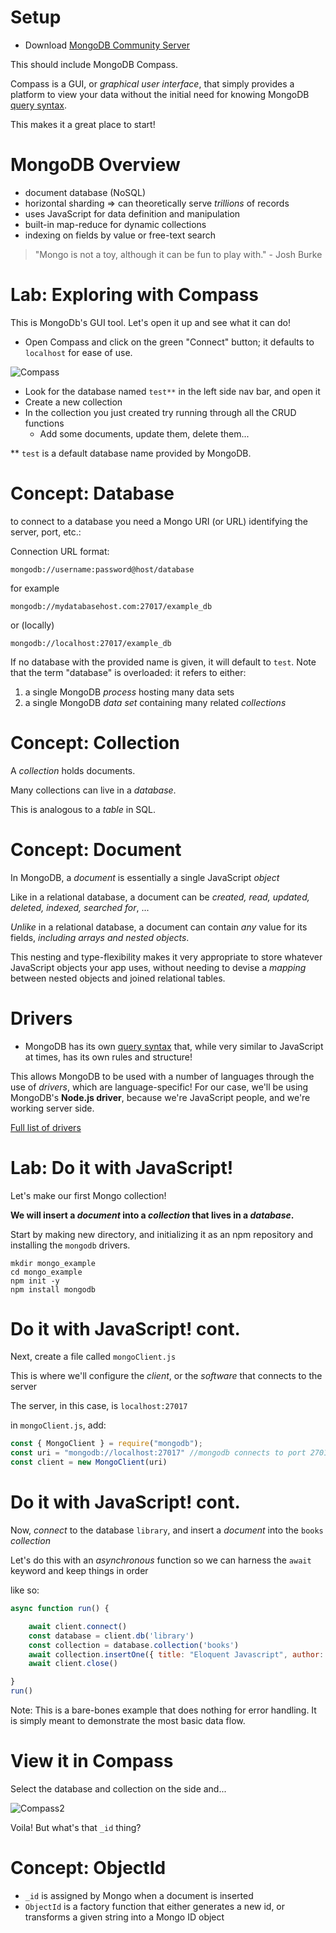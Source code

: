
# Setup
* Download [MongoDB Community Server](https://www.mongodb.com/try/download/community)

This should include MongoDB Compass.

Compass is a GUI, or *graphical user interface*, that simply provides a platform to view your data without the initial need for knowing MongoDB [query syntax](https://docs.mongodb.com/manual/tutorial/query-documents/).

This makes it a great place to start!

# MongoDB Overview

* document database (NoSQL)
* horizontal sharding => can theoretically serve *trillions* of records
* uses JavaScript for data definition and manipulation
* built-in map-reduce for dynamic collections
* indexing on fields by value or free-text search 

> "Mongo is not a toy, although it can be fun to play with." - Josh Burke


# Lab: Exploring with Compass

This is MongoDb's GUI tool. Let's open it up and see what it can do!

- Open Compass and click on the green "Connect" button; it defaults to `localhost` for ease of use.

![Compass](/images/Compass.png)

- Look for the database named `test**` in the left side nav bar, and open it
- Create a new collection
- In the collection you just created try running through all the CRUD functions
  - Add some documents, update them, delete them...

** `test` is a default database name provided by MongoDB.

# Concept: Database

to connect to a database you need a Mongo URI (or URL) identifying the server, port, etc.:

Connection URL format:

```
mongodb://username:password@host/database
```

for example

```
mongodb://mydatabasehost.com:27017/example_db
```

or (locally)

```
mongodb://localhost:27017/example_db
```
If no database with the provided name is given, it will default to `test`.
Note that the term "database" is overloaded: it refers to either:

1. a single MongoDB *process* hosting many data sets
2. a single MongoDB *data set* containing many related *collections*

# Concept: Collection

A *collection* holds documents. 

Many collections can live in a *database*.

This is analogous to a *table* in SQL.

# Concept: Document

In MongoDB, a *document* is essentially a single JavaScript *object*

Like in a relational database, a document can be *created, read, updated, deleted, indexed, searched for*, ...

*Unlike* in a relational database, a document can contain *any* value for its fields, *including arrays and nested objects*.

This nesting and type-flexibility makes it very appropriate to store whatever JavaScript objects your app uses, without needing to devise a *mapping* between nested objects and joined relational tables.

# Drivers
* MongoDB has its own [query syntax](https://docs.mongodb.com/manual/tutorial/query-documents/) that, while very similar to JavaScript at times, has its own rules and structure! 

This allows MongoDB to be used with a number of languages through the use of *drivers*, which are language-specific! For our case, we'll be using MongoDB's **Node.js driver**, because we're JavaScript people, and we're working server side.

[Full list of drivers](https://docs.mongodb.com/drivers/)

# Lab: Do it with JavaScript!

Let's make our first Mongo collection! 

**We will insert a *document* into a *collection* that lives in a *database*.**

Start by making new directory, and initializing it as an npm repository and installing the `mongodb` drivers. 

```
mkdir mongo_example
cd mongo_example
npm init -y
npm install mongodb
```

# Do it with JavaScript! cont.

Next, create a file called `mongoClient.js`

This is where we'll configure the *client*, or the *software* that connects to the server

The server, in this case, is `localhost:27017`

in `mongoClient.js`, add:

```javascript
const { MongoClient } = require("mongodb");
const uri = "mongodb://localhost:27017" //mongodb connects to port 27017 by default
const client = new MongoClient(uri)
```

# Do it with JavaScript! cont.

Now, *connect* to the database `library`, and insert a *document* into the `books` *collection*

Let's do this with an *asynchronous* function so we can harness the `await` keyword and keep things in order

like so:

```javascript
async function run() {

    await client.connect()
    const database = client.db('library')
    const collection = database.collection('books')
    await collection.insertOne({ title: "Eloquent Javascript", author: "Marijn Haverbeke" })
    await client.close()

}
run()
```
Note: This is a bare-bones example that does nothing for error handling. It is simply meant to demonstrate the most basic data flow.

# View it in Compass

Select the database and collection on the side and...

![Compass2](/images/Compass2.png)

Voila! But what's that `_id` thing?

# Concept: ObjectId

- `_id` is assigned by Mongo when a document is inserted
- `ObjectId` is a factory function that either generates a new id, or transforms a given string into a Mongo ID object
